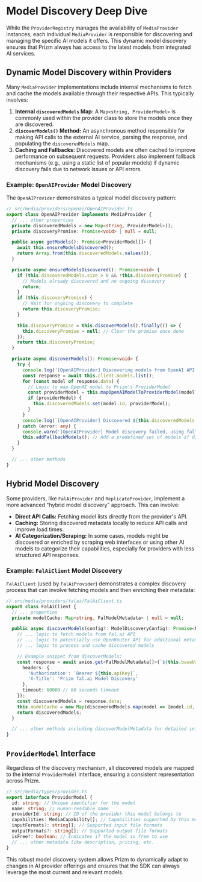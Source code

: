 # Model Discovery Deep Dive

While the `ProviderRegistry` manages the availability of `MediaProvider` instances, each individual `MediaProvider` is responsible for discovering and managing the specific AI models it offers. This dynamic model discovery ensures that Prizm always has access to the latest models from integrated AI services.

## Dynamic Model Discovery within Providers

Many `MediaProvider` implementations include internal mechanisms to fetch and cache the models available through their respective APIs. This typically involves:

1.  **Internal `discoveredModels` Map:** A `Map<string, ProviderModel>` is commonly used within the provider class to store the models once they are discovered.
2.  **`discoverModels()` Method:** An asynchronous method responsible for making API calls to the external AI service, parsing the response, and populating the `discoveredModels` map.
3.  **Caching and Fallbacks:** Discovered models are often cached to improve performance on subsequent requests. Providers also implement fallback mechanisms (e.g., using a static list of popular models) if dynamic discovery fails due to network issues or API errors.

### Example: `OpenAIProvider` Model Discovery

The `OpenAIProvider` demonstrates a typical model discovery pattern:

```typescript
// src/media/providers/openai/OpenAIProvider.ts
export class OpenAIProvider implements MediaProvider {
  // ... other properties
  private discoveredModels = new Map<string, ProviderModel>();
  private discoveryPromise: Promise<void> | null = null;

  public async getModels(): Promise<ProviderModel[]> {
    await this.ensureModelsDiscovered();
    return Array.from(this.discoveredModels.values());
  }

  private async ensureModelsDiscovered(): Promise<void> {
    if (this.discoveredModels.size > 0 && !this.discoveryPromise) {
      // Models already discovered and no ongoing discovery
      return;
    }
    if (this.discoveryPromise) {
      // Wait for ongoing discovery to complete
      return this.discoveryPromise;
    }

    this.discoveryPromise = this.discoverModels().finally(() => {
      this.discoveryPromise = null; // Clear the promise once done
    });
    return this.discoveryPromise;
  }

  private async discoverModels(): Promise<void> {
    try {
      console.log('[OpenAIProvider] Discovering models from OpenAI API...');
      const response = await this.client.models.list();
      for (const model of response.data) {
        // Logic to map OpenAI model to Prizm's ProviderModel
        const providerModel = this.mapOpenAIModelToProviderModel(model);
        if (providerModel) {
          this.discoveredModels.set(model.id, providerModel);
        }
      }
      console.log(`[OpenAIProvider] Discovered ${this.discoveredModels.size} models`);
    } catch (error: any) {
      console.warn('[OpenAIProvider] Model discovery failed, using fallback models:', error.message);
      this.addFallbackModels(); // Add a predefined set of models if discovery fails
    }
  }

  // ... other methods
}
```

## Hybrid Model Discovery

Some providers, like `FalAiProvider` and `ReplicateProvider`, implement a more advanced "hybrid model discovery" approach. This can involve:

*   **Direct API Calls:** Fetching model lists directly from the provider's API.
*   **Caching:** Storing discovered metadata locally to reduce API calls and improve load times.
*   **AI Categorization/Scraping:** In some cases, models might be discovered or enriched by scraping web interfaces or using other AI models to categorize their capabilities, especially for providers with less structured API responses.

### Example: `FalAiClient` Model Discovery

`FalAiClient` (used by `FalAiProvider`) demonstrates a complex discovery process that can involve fetching models and then enriching their metadata:

```typescript
// src/media/providers/falai/FalAiClient.ts
export class FalAiClient {
  // ... properties
  private modelCache: Map<string, FalModelMetadata> | null = null;

  public async discoverModels(config?: ModelDiscoveryConfig): Promise<FalModelMetadata[]> {
    // ... logic to fetch models from fal.ai API
    // ... logic to potentially use OpenRouter API for additional metadata
    // ... logic to process and cache discovered models

    // Example snippet from discoverModels:
    const response = await axios.get<FalModelMetadata[]>(`${this.baseUrl}/models`, {
      headers: {
        'Authorization': `Bearer ${this.apiKey}`,
        'X-Title': 'Prizm fal.ai Model Discovery'
      },
      timeout: 60000 // 60 seconds timeout
    });
    const discoveredModels = response.data;
    this.modelCache = new Map(discoveredModels.map(model => [model.id, model]));
    return discoveredModels;
  }

  // ... other methods including discoverModelMetadata for detailed info
}
```

## `ProviderModel` Interface

Regardless of the discovery mechanism, all discovered models are mapped to the internal `ProviderModel` interface, ensuring a consistent representation across Prizm.

```typescript
// src/media/types/provider.ts
export interface ProviderModel {
  id: string; // Unique identifier for the model
  name: string; // Human-readable name
  providerId: string; // ID of the provider this model belongs to
  capabilities: MediaCapability[]; // Capabilities supported by this model (e.g., TEXT_TO_IMAGE, TEXT_TO_VIDEO)
  inputFormats?: string[]; // Supported input file formats
  outputFormats?: string[]; // Supported output file formats
  isFree?: boolean; // Indicates if the model is free to use
  // ... other metadata like description, pricing, etc.
}
```

This robust model discovery system allows Prizm to dynamically adapt to changes in AI provider offerings and ensures that the SDK can always leverage the most current and relevant models.